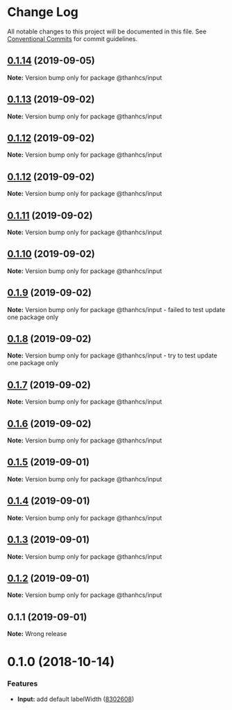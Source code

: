 # Change Log

All notable changes to this project will be documented in this file.
See [Conventional Commits](https://conventionalcommits.org) for commit guidelines.

## [0.1.14](https://github.com/thanhcs/LernaSetup/compare/@thanhcs/input@0.1.13...@thanhcs/input@0.1.14) (2019-09-05)

**Note:** Version bump only for package @thanhcs/input





## [0.1.13](https://github.com/thanhcs/LernaSetup/compare/@thanhcs/input@0.1.12...@thanhcs/input@0.1.13) (2019-09-02)

**Note:** Version bump only for package @thanhcs/input





## [0.1.12](https://github.com/thanhcs/LernaSetup/compare/@thanhcs/input@0.1.12...@thanhcs/input@0.1.12) (2019-09-02)

**Note:** Version bump only for package @thanhcs/input

## [0.1.12](https://github.com/thanhcs/LernaSetup/compare/@thanhcs/input@0.1.11...@thanhcs/input@0.1.12) (2019-09-02)

**Note:** Version bump only for package @thanhcs/input

## [0.1.11](https://github.com/thanhcs/LernaSetup/compare/@thanhcs/input@0.1.10...@thanhcs/input@0.1.11) (2019-09-02)

**Note:** Version bump only for package @thanhcs/input

## [0.1.10](https://github.com/thanhcs/LernaSetup/compare/@thanhcs/input@0.1.9...@thanhcs/input@0.1.10) (2019-09-02)

**Note:** Version bump only for package @thanhcs/input

## [0.1.9](https://github.com/thanhcs/LernaSetup/compare/@thanhcs/input@0.1.8...@thanhcs/input@0.1.9) (2019-09-02)

**Note:** Version bump only for package @thanhcs/input - failed to test update one package only

## [0.1.8](https://github.com/thanhcs/LernaSetup/compare/@thanhcs/input@0.1.7...@thanhcs/input@0.1.8) (2019-09-02)

**Note:** Version bump only for package @thanhcs/input - try to test update one package only

## [0.1.7](https://github.com/thanhcs/LernaSetup/compare/@thanhcs/input@0.1.6...@thanhcs/input@0.1.7) (2019-09-02)

**Note:** Version bump only for package @thanhcs/input

## [0.1.6](https://github.com/thanhcs/LernaSetup/compare/@thanhcs/input@0.1.5...@thanhcs/input@0.1.6) (2019-09-02)

**Note:** Version bump only for package @thanhcs/input

## [0.1.5](https://github.com/thanhcs/LernaSetup/compare/@thanhcs/input@0.1.4...@thanhcs/input@0.1.5) (2019-09-01)

**Note:** Version bump only for package @thanhcs/input

## [0.1.4](https://github.com/thanhcs/LernaSetup/compare/@thanhcs/input@0.1.3...@thanhcs/input@0.1.4) (2019-09-01)

**Note:** Version bump only for package @thanhcs/input

## [0.1.3](https://github.com/thanhcs/LernaSetup/compare/@thanhcs/input@0.1.2...@thanhcs/input@0.1.3) (2019-09-01)

**Note:** Version bump only for package @thanhcs/input

## [0.1.2](https://github.com/thanhcs/LernaSetup/compare/@thanhcs/input@0.1.1...@thanhcs/input@0.1.2) (2019-09-01)

**Note:** Version bump only for package @thanhcs/input

## 0.1.1 (2019-09-01)

**Note:** Wrong release

<a name="0.1.0"></a>

# 0.1.0 (2018-10-14)

### Features

-   **Input:** add default labelWidth ([8302608](https://github.com/serhii-havrylenko/monorepo-babel-ts-lerna-starter/commit/8302608))
